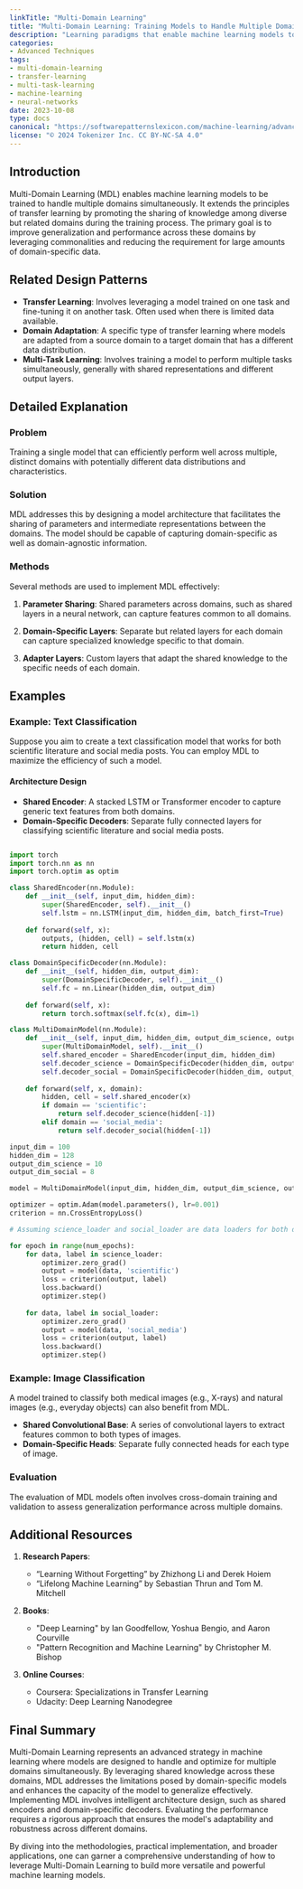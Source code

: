 ```yaml
---
linkTitle: "Multi-Domain Learning"
title: "Multi-Domain Learning: Training Models to Handle Multiple Domains Simultaneously"
description: "Learning paradigms that enable machine learning models to be trained across multiple domains at the same time."
categories:
- Advanced Techniques
tags:
- multi-domain-learning
- transfer-learning
- multi-task-learning
- machine-learning
- neural-networks
date: 2023-10-08
type: docs
canonical: "https://softwarepatternslexicon.com/machine-learning/advanced-techniques/transfer-learning-variants/multi-domain-learning"
license: "© 2024 Tokenizer Inc. CC BY-NC-SA 4.0"
---
```


## Introduction

Multi-Domain Learning (MDL) enables machine learning models to be trained to handle multiple domains simultaneously. It extends the principles of transfer learning by promoting the sharing of knowledge among diverse but related domains during the training process. The primary goal is to improve generalization and performance across these domains by leveraging commonalities and reducing the requirement for large amounts of domain-specific data.

## Related Design Patterns

- **Transfer Learning**: Involves leveraging a model trained on one task and fine-tuning it on another task. Often used when there is limited data available.
- **Domain Adaptation**: A specific type of transfer learning where models are adapted from a source domain to a target domain that has a different data distribution.
- **Multi-Task Learning**: Involves training a model to perform multiple tasks simultaneously, generally with shared representations and different output layers.

## Detailed Explanation

### Problem

Training a single model that can efficiently perform well across multiple, distinct domains with potentially different data distributions and characteristics.

### Solution

MDL addresses this by designing a model architecture that facilitates the sharing of parameters and intermediate representations between the domains. The model should be capable of capturing domain-specific as well as domain-agnostic information.

### Methods

Several methods are used to implement MDL effectively:

1. **Parameter Sharing**: Shared parameters across domains, such as shared layers in a neural network, can capture features common to all domains.
   
2. **Domain-Specific Layers**: Separate but related layers for each domain can capture specialized knowledge specific to that domain.
   
3. **Adapter Layers**: Custom layers that adapt the shared knowledge to the specific needs of each domain.

## Examples

### Example: Text Classification

Suppose you aim to create a text classification model that works for both scientific literature and social media posts. You can employ MDL to maximize the efficiency of such a model.

#### Architecture Design

- **Shared Encoder**: A stacked LSTM or Transformer encoder to capture generic text features from both domains.
- **Domain-Specific Decoders**: Separate fully connected layers for classifying scientific literature and social media posts.

```python

import torch
import torch.nn as nn
import torch.optim as optim

class SharedEncoder(nn.Module):
    def __init__(self, input_dim, hidden_dim):
        super(SharedEncoder, self).__init__()
        self.lstm = nn.LSTM(input_dim, hidden_dim, batch_first=True)
        
    def forward(self, x):
        outputs, (hidden, cell) = self.lstm(x)
        return hidden, cell

class DomainSpecificDecoder(nn.Module):
    def __init__(self, hidden_dim, output_dim):
        super(DomainSpecificDecoder, self).__init__()
        self.fc = nn.Linear(hidden_dim, output_dim)
    
    def forward(self, x):
        return torch.softmax(self.fc(x), dim=1)

class MultiDomainModel(nn.Module):
    def __init__(self, input_dim, hidden_dim, output_dim_science, output_dim_social):
        super(MultiDomainModel, self).__init__()
        self.shared_encoder = SharedEncoder(input_dim, hidden_dim)
        self.decoder_science = DomainSpecificDecoder(hidden_dim, output_dim_science)
        self.decoder_social = DomainSpecificDecoder(hidden_dim, output_dim_social)
    
    def forward(self, x, domain):
        hidden, cell = self.shared_encoder(x)
        if domain == 'scientific':
            return self.decoder_science(hidden[-1])
        elif domain == 'social_media':
            return self.decoder_social(hidden[-1])

input_dim = 100
hidden_dim = 128
output_dim_science = 10
output_dim_social = 8

model = MultiDomainModel(input_dim, hidden_dim, output_dim_science, output_dim_social)

optimizer = optim.Adam(model.parameters(), lr=0.001)
criterion = nn.CrossEntropyLoss()

# Assuming science_loader and social_loader are data loaders for both domains

for epoch in range(num_epochs):
    for data, label in science_loader:
        optimizer.zero_grad()
        output = model(data, 'scientific')
        loss = criterion(output, label)
        loss.backward()
        optimizer.step()
        
    for data, label in social_loader:
        optimizer.zero_grad()
        output = model(data, 'social_media')
        loss = criterion(output, label)
        loss.backward()
        optimizer.step()
```

### Example: Image Classification

A model trained to classify both medical images (e.g., X-rays) and natural images (e.g., everyday objects) can also benefit from MDL.

- **Shared Convolutional Base**: A series of convolutional layers to extract features common to both types of images.
- **Domain-Specific Heads**: Separate fully connected heads for each type of image.

### Evaluation

The evaluation of MDL models often involves cross-domain training and validation to assess generalization performance across multiple domains.


## Additional Resources

1. **Research Papers**:
    - “Learning Without Forgetting” by Zhizhong Li and Derek Hoiem
    - “Lifelong Machine Learning” by Sebastian Thrun and Tom M. Mitchell

2. **Books**:
    - "Deep Learning" by Ian Goodfellow, Yoshua Bengio, and Aaron Courville
    - "Pattern Recognition and Machine Learning" by Christopher M. Bishop

3. **Online Courses**:
    - Coursera: Specializations in Transfer Learning
    - Udacity: Deep Learning Nanodegree

## Final Summary

Multi-Domain Learning represents an advanced strategy in machine learning where models are designed to handle and optimize for multiple domains simultaneously. By leveraging shared knowledge across these domains, MDL addresses the limitations posed by domain-specific models and enhances the capacity of the model to generalize effectively. Implementing MDL involves intelligent architecture design, such as shared encoders and domain-specific decoders. Evaluating the performance requires a rigorous approach that ensures the model's adaptability and robustness across different domains.

By diving into the methodologies, practical implementation, and broader applications, one can garner a comprehensive understanding of how to leverage Multi-Domain Learning to build more versatile and powerful machine learning models.
